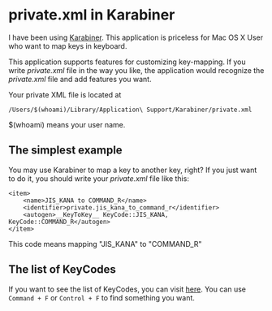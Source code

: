 # private.xml in Karabiner
I have been using [Karabiner](https://github.com/JeongMinCha/karabiner-privatexml).
This application is priceless for Mac OS X User who want to map keys in keyboard.  

This application supports features for customizing key-mapping.
If you write _private.xml_ file in the way you like, the application would recognize
the _private.xml_ file and add features you want.

Your private XML file is located at
```
/Users/$(whoami)/Library/Application\ Support/Karabiner/private.xml
```
$(whoami) means your user name.

## The simplest example
You may use Karabiner to map a key to another key, 
right? If you just want to do it, 
you should write your _private.xml_ file like this:
```
<item>
	<name>JIS_KANA to COMMAND_R</name>
	<identifier>private.jis_kana_to_command_r</identifier>
	<autogen>__KeyToKey__ KeyCode::JIS_KANA, KeyCode::COMMAND_R</autogen>
</item>
```
This code means mapping "JIS_KANA" to "COMMAND_R"

## The list of KeyCodes
If you want to see the list of KeyCodes, you can visit [here](https://github.com/tekezo/Karabiner/blob/master/src/bridge/generator/keycode/data/KeyCode.data).
You can use ```Command + F``` or ```Control + F``` to find something you want.
